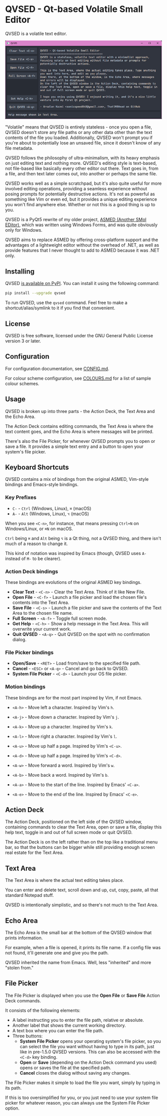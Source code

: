 # QVSED - Qt-based Volatile Small Editor

QVSED is a volatile text editor.

![QVSED screenshot, showing the help message](qvsed-screenshot.png)

"Volatile" means that QVSED is entirely stateless - once you open a file, QVSED doesn't store any file paths or any other data other than the text contents of the file you loaded.
Additionally, QVSED won't prompt you if you're about to potentially lose an unsaved file, since it doesn't know of any file metadata.

QVSED follows the philosophy of ultra-minimalism, with its heavy emphasis on just editing text and nothing more.
QVSED's editing style is text-based, not file-based like basically every other editor out there.
Text goes in, from a file, and then text later comes out, into another or perhaps the same file.

QVSED works well as a simple scratchpad, but it's also quite useful for more involved editing operations, providing a seamless experience without posing prompts for potentially destructive actions.
It's not as powerful as something like Vim or even ed, but it provides a unique editing experience you won't find anywhere else. Whether or not this is a good thing is up to you.

QVSED is a PyQt5 rewrite of my older project, [ASMED (Another SMol EDitor)](https://github.com/That1M8Head/ASMED), which was written using Windows Forms, and was quite obviously only for Windows.

QVSED aims to replace ASMED by offering cross-platform support and the advantages of a lightweight editor without the overhead of .NET, as well as provide features that I never thought to add to ASMED because it was .NET only.

## Installing

QVSED [is available on PyPI](https://pypi.org/project/QVSED/). You can install it using the following command:

```bash
pip install --upgrade qvsed
```

To run QVSED, use the `qvsed` command. Feel free to make a shortcut/alias/symlink to it if you find that convenient.

## License

QVSED is free software, licensed under the GNU General Public License version 3 or later.

## Configuration

For configuration documentation, see [CONFIG.md](CONFIG.md).

For colour scheme configuration, see [COLOURS.md](COLOURS.md) for a list of sample colour schemes.

## Usage

QVSED is broken up into three parts - the Action Deck, the Text Area and the Echo Area.

The Action Deck contains editing commands, the Text Area is where the text content goes, and the Echo Area is where messages will be printed.

There's also the File Picker, for whenever QVSED prompts you to open or save a file. It provides a simple text entry and a button to open your system's file picker.

## Keyboard Shortcuts

QVSED contains a mix of bindings from the original ASMED, Vim-style bindings and Emacs-style bindings.

### Key Prefixes

+ `C-` - `Ctrl` (Windows, Linux), `⌘` (macOS)
+ `A-` - `Alt` (Windows, Linux), `⌥` (macOS)

When you see `<C-n>`, for instance, that means pressing `Ctrl+N` on Windows/Linux, or `⌘N` on macOS.

`Ctrl` being `⌘` and `Alt` being `⌥` is a Qt thing, not a QVSED thing, and there isn't much of a reason to change it.

This kind of notation was inspired by Emacs (though, QVSED uses `A-` instead of `M-` to be clearer).

### Action Deck bindings

These bindings are evolutions of the original ASMED key bindings.

+ **Clear Text** - `<C-n>` - Clear the Text Area. Think of it like New File.
+ **Open File** - `<C-f>` - Launch a file picker and load the chosen file's contents into the Text Area.
+ **Save File** - `<C-s>` - Launch a file picker and save the contents of the Text Area to the chosen file name.
+ **Full Screen** - `<A-f>` - Toggle full screen mode.
+ **Get Help** - `<C-h>` - Show a help message in the Text Area. This will overwrite your current work.
+ **Quit QVSED**  - `<A-q>` - Quit QVSED on the spot with no confirmation dialog.

### File Picker bindings

+ **Open/Save** - `<RET>` - Load from/save to the specified file path.
+ **Cancel** - `<ESC>` or `<A-q>` - Cancel and go back to QVSED.
+ **System File Picker**  - `<C-d>` - Launch your OS file picker.

### Motion bindings

These bindings are for the most part inspired by Vim, if not Emacs.

+ `<A-h>` - Move left a character. Inspired by Vim's `h`.
+ `<A-j>` - Move down a character. Inspired by Vim's `j`.
+ `<A-k>` - Move up a character. Inspired by Vim's `k`.
+ `<A-l>` - Move right a character. Inspired by Vim's `l`.

+ `<A-u>` - Move up half a page. Inspired by Vim's `<C-u>`.
+ `<A-d>` - Move up half a page. Inspired by Vim's `<C-d>`.

+ `<A-w>` - Move forward a word. Inspired by Vim's `w`.
+ `<A-b>` - Move back a word. Inspired by Vim's `b`.

+ `<A-a>` - Move to the start of the line. Inspired by Emacs' `<C-a>`.
+ `<A-e>` - Move to the end of the line. Inspired by Emacs' `<C-e>`.

## Action Deck

The Action Deck, positioned on the left side of the QVSED window, containing commands to clear the Text Area, open or save a file, display this help text, toggle in and out of full screen mode or quit QVSED.

The Action Deck is on the left rather than on the top like a traditional menu bar, so that the buttons can be bigger while still providing enough screen real estate for the Text Area.

## Text Area

The Text Area is where the actual text editing takes place.

You can enter and delete text, scroll down and up, cut, copy, paste, all that standard Notepad stuff.

QVSED is intentionally simplistic, and so there's not much to the Text Area.

## Echo Area

The Echo Area is the small bar at the bottom of the QVSED window that prints information.

For example, when a file is opened, it prints its file name. If a config file was not found, it'll generate one and give you the path.

QVSED inherited the name from Emacs. Well, less "inherited" and more "stolen from."

## File Picker

The File Picker is displayed when you use the **Open File** or **Save File** Action Deck commands.

It consists of the following elements:

+ A label instructing you to enter the file path, relative or absolute.
+ Another label that shows the current working directory.
+ A text box where you can enter the file path.
+ Three buttons:
  + **System File Picker** opens your operating system's file picker, so you can select the file you want without having to type in its path, just like in pre-1.5.0 QVSED versions. This can also be accessed with the `<C-d>` key binding.
  + **Open** or **Save** (depending on the Action Deck command you used) opens or saves the file at the specified path.
  + **Cancel** closes the dialog without saving any changes.

The File Picker makes it simple to load the file you want, simply by typing in its path.

If this is too oversimplified for you, or you just need to use your system file picker for whatever reason, you can always use the System File Picker option.
